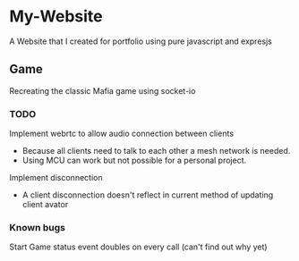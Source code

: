 # My-Website
A Website that I created for portfolio using pure javascript and expresjs

## Game
Recreating the classic Mafia game using socket-io 

### TODO
Implement webrtc to allow audio connection between clients
- Because all clients need to talk to each other a mesh network is needed.
- Using MCU can work but not possible for a personal project.

Implement disconnection 
- A client disconnection doesn't reflect in current method of updating client avator 

### Known bugs
Start Game status event doubles on every call (can't find out why yet)
